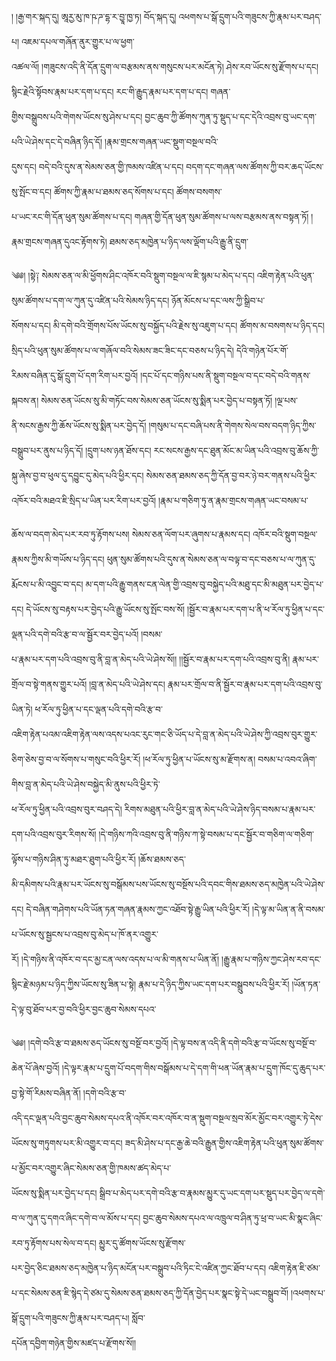 ﻿  
། །རྒྱ་གར་སྐད་དུ། ཨཱརྱ་མུ་ཁ་ཥ་ཌ་དྷ་ར་བྱཱ་ཁྱ་ཏ། བོད་སྐད་དུ། འཕགས་པ་སྒོ་དྲུག་པའི་གཟུངས་ཀྱི་རྣམ་པར་བཤད་པ། འཇམ་དཔལ་གཞོན་ནུར་གྱུར་པ་ལ་ཕྱག་  
འཚལ་ལོ། །གཟུངས་འདི་ནི་དོན་དྲུག་ལ་བརྩམས་ནས་གསུངས་པར་མངོན་ཏེ། ཤེས་རབ་ཡོངས་སུ་རྫོགས་པ་དང། སྙིང་རྗེའི་སྟོབས་རྣམ་པར་དག་པ་དང། རང་གི་རྒྱུད་རྣམ་པར་དག་པ་དང། གཞན་  
གྱིས་བསྒྲུབས་པའི་གེགས་ཡོངས་སུ་ཤེས་པ་དང། བྱང་ཆུབ་ཀྱི་ཚོགས་ཀུན་ཏུ་སྡུད་པ་དང་དེའི་འབྲས་བུ་ཡང་དག་པའི་ཡེ་ཤེས་དང་དེ་བཞིན་ཉིད་དོ། །རྣམ་གྲངས་གཞན་ཡང་སྡུག་བསྔལ་བའི་  
དུས་དང། བདེ་བའི་དུས་ན་སེམས་ཅན་གྱི་ཁམས་འཛིན་པ་དང། བདག་དང་གཞན་ལས་ཚོགས་ཀྱི་བར་ཆད་ཡོངས་སུ་སྤོང་བ་དང། ཚོགས་ཀྱི་རྣམ་པ་ཐམས་ཅད་སོགས་པ་དང། ཚོགས་བསགས་  
པ་ཡང་རང་གི་དོན་ཕུན་སུམ་ཚོགས་པ་དང། གཞན་གྱི་དོན་ཕུན་སུམ་ཚོགས་པ་ལས་བརྩམས་ནས་བསྟན་ཏོ། །རྣམ་གྲངས་གཞན་དུའང་རྟོགས་ཏེ། ཐམས་ཅད་མཁྱེན་པ་ཉིད་ལས་ལྡོག་པའི་རྒྱུ་ནི་དྲུག་  
  
༄༅། །སྟེ༑ སེམས་ཅན་ལ་མི་ཕྱོགས་ཤིང་འཁོར་བའི་སྡུག་བསྔལ་ལ་ཇི་སྙམ་པ་མེད་པ་དང། འཇིག་རྟེན་པའི་ཕུན་སུམ་ཚོགས་པ་དག་ལ་ཀུན་དུ་འཛིན་པའི་སེམས་ཉིད་དང། ཉོན་མོངས་པ་དང་ལས་ཀྱི་སྒྲིབ་པ་  
སོགས་པ་དང། མི་དགེ་བའི་གྲོགས་པོས་ཡོངས་སུ་བསྐྱོད་པའི་རྗེས་སུ་འཇུག་པ་དང། ཚོགས་མ་བསགས་པ་ཉིད་དང། སྲིད་པའི་ཕུན་སུམ་ཚོགས་པ་ལ་གཞོལ་བའི་སེམས་ཟང་ཟིང་དང་བཅས་པ་ཉིད་དེ། དེའི་གཉེན་པོར་གོ་  
རིམས་བཞིན་དུ་སྒོ་དྲུག་པོ་དག་རིག་པར་བྱའོ། །དང་པོ་དང་གཉིས་པས་ནི་སྡུག་བསྔལ་བ་དང་བདེ་བའི་གནས་སྐབས་ན། སེམས་ཅན་ཡོངས་སུ་མི་གཏོང་བས་སེམས་ཅན་ཡོངས་སུ་སྨིན་པར་བྱེད་པ་བསྟན་ཏོ། །ལྔ་པས་  
ནི་སངས་རྒྱས་ཀྱི་ཆོས་ཡོངས་སུ་སྨིན་པར་བྱེད་དོ། །གསུམ་པ་དང་བཞི་པས་ནི་གེགས་སེལ་བས་བདག་ཉིད་ཀྱིས་བསྒྲུབ་པར་ནུས་པ་ཉིད་དོ། །དྲུག་པས་ཉན་ཐོས་དང། རང་སངས་རྒྱས་དང་ཐུན་མོང་མ་ཡིན་པའི་འབྲས་བུ་ཆོས་ཀྱི་  
སྐུ་ཞེས་བྱ་བ་ཕུལ་དུ་དབྱུང་དུ་མེད་པའི་ཕྱིར་དང། སེམས་ཅན་ཐམས་ཅད་ཀྱི་དོན་བྱ་བར་ཉེ་བར་གནས་པའི་ཕྱིར་འཁོར་བའི་མཐའ་ཇི་སྲིད་པ་ཡིན་པར་རིག་པར་བྱའོ། །རྣམ་པ་གཅིག་ཏུ་ན་རྣམ་གྲངས་གཞན་ཡང་བསམ་པ་  
  
ཆོས་ལ་བདག་མེད་པར་རབ་ཏུ་རྟོགས་པས། སེམས་ཅན་ལོག་པར་ཞུགས་པ་རྣམས་དང། འཁོར་བའི་སྡུག་བསྔལ་རྣམས་ཀྱིས་མི་གཡོས་པ་ཉིད་དང། ཕུན་སུམ་ཚོགས་པའི་དུས་ན་སེམས་ཅན་ལ་བལྟ་བ་དང་བཅས་པ་ལ་ཀུན་དུ་  
རྨོངས་པ་མི་འབྱུང་བ་དང། མ་དག་པའི་རྒྱུ་གནས་ངན་ལེན་གྱི་འབྲས་བུ་བསྐྱེད་པའི་མཐུ་དང་མི་མཐུན་པར་བྱེད་པ་དང། དེ་ཡོངས་སུ་བརྟས་པར་བྱེད་པའི་རྒྱུ་ཡོངས་སུ་སྤོང་བས་སོ། །སྦྱོར་བ་རྣམ་པར་དག་པ་ནི་ཕ་རོལ་ཏུ་ཕྱིན་པ་དང་ལྡན་པའི་དགེ་བའི་རྩ་བ་ལ་སྦྱོར་བར་བྱེད་པའོ། །བསམ་  
པ་རྣམ་པར་དག་པའི་འབྲས་བུ་ནི་བླ་ན་མེད་པའི་ཡེ་ཤེས་སོ།། །།སྦྱོར་བ་རྣམ་པར་དག་པའི་འབྲས་བུ་ནི། རྣམ་པར་གྲོལ་བ་སྟེ་གནས་གྱུར་པའོ། །བླ་ན་མེད་པའི་ཡེ་ཤེས་དང། རྣམ་པར་གྲོལ་བ་ནི་སྦྱོར་བ་རྣམ་པར་དག་པའི་འབྲས་བུ་ཡིན་ཏེ། ཕ་རོལ་ཏུ་ཕྱིན་པ་དང་ལྡན་པའི་དགེ་བའི་རྩ་བ་  
འཇིག་རྟེན་པའམ་འཇིག་རྟེན་ལས་འདས་པའང་རུང་གང་ཅི་ཡོད་པ་དེ་བླ་ན་མེད་པའི་ཡེ་ཤེས་ཀྱི་འབྲས་བུར་གྱུར་ཅིག་ཅེས་བྱ་བ་ལ་སོགས་པ་གསུང་བའི་ཕྱིར་རོ། །ཕ་རོལ་ཏུ་ཕྱིན་པ་ཡོངས་སུ་མ་རྫོགས་ན། བསམ་པ་འབའ་ཞིག་གིས་བླ་ན་མེད་པའི་ཡེ་ཤེས་བསྐྱེད་མི་ནུས་པའི་ཕྱིར་ཏེ་  
ཕ་རོལ་ཏུ་ཕྱིན་པའི་འབྲས་བུར་བཤད་དེ། རིགས་མཐུན་པའི་ཕྱིར་བླ་ན་མེད་པའི་ཡེ་ཤེས་ཉིད་བསམ་པ་རྣམ་པར་དག་པའི་འབྲས་བུར་རིགས་སོ། །དེ་གཉིས་ཀའི་འབྲས་བུ་ནི་གཉིས་ཀ་སྟེ་བསམ་པ་དང་སྦྱོར་བ་གཅིག་ལ་གཅིག་ལྟོས་པ་གཉིས་ཤིན་ཏུ་མཐར་ཐུག་པའི་ཕྱིར་རོ། །ཆོས་ཐམས་ཅད་  
མི་དམིགས་པའི་རྣམ་པར་ཡོངས་སུ་བསྒོམས་པས་ཡོངས་སུ་བསྔོས་པའི་དབང་གིས་ཐམས་ཅད་མཁྱེན་པའི་ཡེ་ཤེས་དང། དེ་བཞིན་གཤེགས་པའི་ཡོན་ཏན་གཞན་རྣམས་ཀྱང་འཐོབ་སྟེ་རྒྱུ་ཡིན་པའི་ཕྱིར་རོ། །དེ་ལྟ་མ་ཡིན་ན་ནི་བསམ་པ་ཡོངས་སུ་སྦྱངས་པ་འབྲས་བུ་མེད་པ་ཁོ་ནར་འགྱུར་  
རོ། །དེ་གཉིས་ནི་འཁོར་བ་དང་མྱ་ངན་ལས་འདས་པ་ལ་མི་གནས་པ་ཡིན་ནོ། །རྒྱུ་རྣམ་པ་གཉིས་ཀྱང་ཤེས་རབ་དང་སྙིང་རྗེ་མཉམ་པ་ཉིད་ཀྱིས་ཡོངས་སུ་ཟིན་པ་སྟེ། རྣམ་པ་དེ་ཉིད་ཀྱིས་ཡང་དག་པར་བསྒྲུབས་པའི་ཕྱིར་རོ། །ཡོན་ཏན་དེ་ལྟ་བུ་ཐོབ་པར་བྱ་བའི་ཕྱིར་བྱང་ཆུབ་སེམས་དཔའ་  
  
༄༅། །དགེ་བའི་རྩ་བ་ཐམས་ཅད་ཡོངས་སུ་བསྔོ་བར་བྱའོ། །དེ་ལྟ་བས་ན་འདི་ནི་དགེ་བའི་རྩ་བ་ཡོངས་སུ་བསྔོ་བ་ཆེན་པོ་ཞེས་བྱའོ། །དེ་ལྟར་རྣམ་པ་དྲུག་པོ་བདག་གིས་བསྒོམས་པ་དེ་དག་གི་ཕན་ཡོན་རྣམ་པ་དྲུག་ཁོང་དུ་ཆུད་པར་བྱ་སྟེ་གོ་རིམས་བཞིན་ནོ། །དགེ་བའི་རྩ་བ་  
འདི་དང་ལྡན་པའི་བྱང་ཆུབ་སེམས་དཔའ་ནི་འཁོར་བར་འཁོར་བ་ན་སྡུག་བསྔལ་སྲབ་མོར་མྱོང་བར་འགྱུར་ཏེ་དེས་ཡོངས་སུ་གཏུགས་པར་མི་འགྱུར་བ་དང། ཟད་མི་ཤེས་པ་དང་རྒྱ་ཆེ་བའི་རྒྱུན་གྱིས་འཇིག་རྟེན་པའི་ཕུན་སུམ་ཚོགས་པ་མྱོང་བར་འགྱུར་ཞིང་སེམས་ཅན་གྱི་ཁམས་ཚད་མེད་པ་  
ཡོངས་སུ་སྨིན་པར་བྱེད་པ་དང། སྒྲིབ་པ་མེད་པར་དགེ་བའི་རྩ་བ་རྣམས་མྱུར་དུ་ཡང་དག་པར་སྡུད་པར་བྱེད་ལ་དགེ་བ་ལ་ཀུན་དུ་དགའ་ཞིང་དགེ་བ་ལ་མོས་པ་དང། བྱང་ཆུབ་སེམས་དཔའ་ལ་འཁྲུལ་བ་ཤིན་ཏུ་ཕྲ་བ་ཡང་མི་སྣང་ཞིང་རབ་ཏུ་རྟོགས་པས་སེལ་བ་དང། མྱུར་དུ་ཚོགས་ཡོངས་སུ་རྫོགས་  
པར་བྱེད་ཅིང་ཐམས་ཅད་མཁྱེན་པ་ཉིད་མངོན་པར་བསྒྲུབ་པའི་ཏིང་ངེ་འཛིན་ཀྱང་ཐོབ་པ་དང། འཇིག་རྟེན་ཇི་ཙམ་པ་དང་སེམས་ཅན་ཇི་སྙེད་དེ་ཙམ་དུ་སེམས་ཅན་ཐམས་ཅད་ཀྱི་དོན་བྱེད་པར་སྣང་སྟེ་དེ་ཡང་བསྒྲུབ་བོ། །འཕགས་པ་སྒོ་དྲུག་པའི་གཟུངས་ཀྱི་རྣམ་པར་བཤད་པ། སློབ་  
དཔོན་དབྱིག་གཉེན་གྱིས་མཛད་པ་རྫོགས་སོ།།  
  
  
